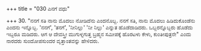 +++
title = "030 ಎನಗೆ ವಧು"

+++
30. "ನನಗೆ ಸತಿ ನಾನು ಮೊದಲು ನೋಡಿದೆನು ಎಂದನೊಬ್ಬ. ನನಗೆ ಸತಿ, ನಾನು ಮೊದಲು ಹಿಡಿದುಕೊಂಡೆನು ಎಂದನು ಇನ್ನೊಬ್ಬ. 'ನನಗೆ', 'ತನಗೆ', 'ನೀನಿಲ್ಲು' 'ನೀ ನಿಲ್ಲು' ಎನ್ನುತ ಹೊಡೆದಾಡಿದರು. ಒಬ್ಬರನ್ನೊಬ್ಬರು ಹೊಡೆದು ಇಬ್ಬರೂ ಮಡಿದರು. ಆಗ ಆ ದೇವಸ್ತ್ರೀ ಮುಗುಳ್ನಗುತ್ತ ಬ್ರಹ್ಮನ ಸಮೀಪಕ್ಕೆ ಹೊರಟಳು ಕೇಳು, ಕುಂತೀಪುತ್ರನೇ" ಎಂದು ನಾರದರು ಸುಂದೋಪಸುಂದರ ವೃತ್ತಾಂತವನ್ನು ಹೇಳಿದರು.
